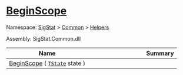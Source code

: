 # [BeginScope](./SimpleConsoleLogger-100664039.md)

Namespace: [SigStat]() > [Common](./../../README.md) > [Helpers](./../README.md)

Assembly: SigStat.Common.dll

| Name | Summary  |
| ------| -----------:|
| [BeginScope](./SimpleConsoleLogger-100664039.md) ( [`TState`](./SimpleConsoleLogger-100664039.md) state ) | <img width=225/>
